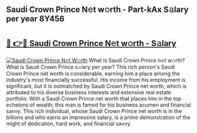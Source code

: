 ## Saudi Crown Prince N𝚎t w𝚘rth - Part-kAx S𝚊lary per year 8Y456

# <h2><a href="http://gc05279.nevu.top/?p=Saudi+Crown+Prince">🔗 👉🔴 Saudi Crown Prince N𝚎t w𝚘rth - S𝚊lary</a></h2>

[![Saudi Crown Prince N𝚎t W𝚘rth](https://i.imgur.com/Oavwk0R.jpeg)](http://gc05279.nevu.top/?p=Saudi+Crown+Prince)
What is Saudi Crown Prince n𝚎t w𝚘rth? What is Saudi Crown Prince s𝚊lary per year?
This rich person's Saudi Crown Prince net worth is considerable, earning him a place among the industry's most financially successful. His income from his employment is significant, but it is outmatched by Saudi Crown Prince net worth, which is attributed to his diverse business interests and extensive real estate portfolio. With a Saudi Crown Prince net worth that places him in the top echelons of wealth, this man is famed for his business acumen and financial savvy. This rich individual, whose Saudi Crown Prince net worth is in the billions and who earns an impressive salary, is a prime demonstration of the might of dedication, hard work, and financial savvy.
